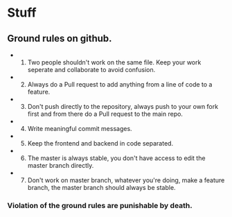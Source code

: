 # Stuff


## Ground rules on github.

* 1. Two people shouldn't work on the same file. Keep your work seperate and collaborate to avoid confusion.

* 2. Always do a Pull request to add anything from a line of code to a feature.

* 3. Don't push directly to the repository, always push to your own fork first and from there do a Pull request to the main repo.

* 4. Write meaningful commit messages.

* 5. Keep the frontend and backend in code separated.

* 6. The master is always stable, you don't have access to edit the master branch directly.

* 7. Don't work on master branch, whatever you're doing, make a feature branch, the master branch should always be stable.

### Violation of the ground rules are punishable by death.
